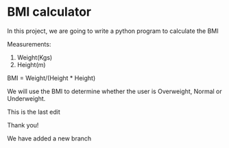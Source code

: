 # BMI calculator

In this project, we are going to write a python program to calculate the BMI

Measurements:

1. Weight(Kgs)
2. Height(m)

BMI = Weight/(Height * Height)

We will use the BMI to determine whether the user is Overweight, Normal or Underweight.

This is the last edit

Thank you!

We have added a new branch


